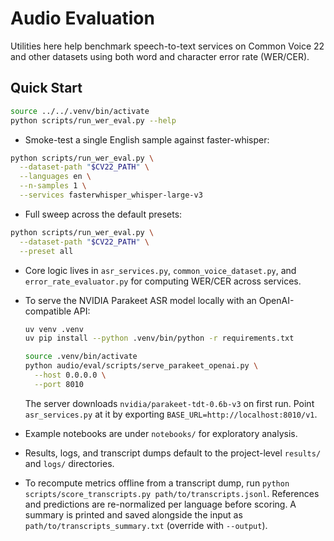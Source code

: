 # Audio Evaluation

Utilities here help benchmark speech-to-text services on Common Voice 22 and
other datasets using both word and character error rate (WER/CER).

## Quick Start

```bash
source ../../.venv/bin/activate
python scripts/run_wer_eval.py --help
```

- Smoke-test a single English sample against faster-whisper:

```bash
python scripts/run_wer_eval.py \
  --dataset-path "$CV22_PATH" \
  --languages en \
  --n-samples 1 \
  --services fasterwhisper_whisper-large-v3
```

- Full sweep across the default presets:

```bash
python scripts/run_wer_eval.py \
  --dataset-path "$CV22_PATH" \
  --preset all
```

- Core logic lives in `asr_services.py`, `common_voice_dataset.py`, and
  `error_rate_evaluator.py` for computing WER/CER across services.
- To serve the NVIDIA Parakeet ASR model locally with an OpenAI-compatible API:

  ```bash
  uv venv .venv
  uv pip install --python .venv/bin/python -r requirements.txt

  source .venv/bin/activate
  python audio/eval/scripts/serve_parakeet_openai.py \
    --host 0.0.0.0 \
    --port 8010
  ```

  The server downloads `nvidia/parakeet-tdt-0.6b-v3` on first run. Point
  `asr_services.py` at it by exporting `BASE_URL=http://localhost:8010/v1`.
- Example notebooks are under `notebooks/` for exploratory analysis.
- Results, logs, and transcript dumps default to the project-level
  `results/` and `logs/` directories.
- To recompute metrics offline from a transcript dump, run
  `python scripts/score_transcripts.py path/to/transcripts.jsonl`.
  References and predictions are re-normalized per language before scoring.
  A summary is printed and saved alongside the input as
  `path/to/transcripts_summary.txt` (override with `--output`).
